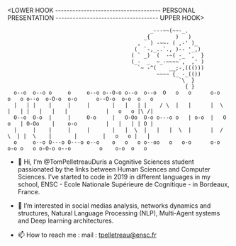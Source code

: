 <LOWER HOOK ------------------------------------- PERSONAL PRESENTATION ------------------------------------ UPPER HOOK>

                                                 _---~~(~~-_.
                                               _{        )   )
                                             ,   ) -~~- ( ,-' )_
                                            (  `-,_..`., )-- '_,)
                                           ( ` _)  (  -~( -_ `,  }
                                           (_-  _  ~_-~~~~`,  ,' )
                                             `~ -^(    __;-,((()))
                                                   ~~~~ {_ -_(())
                                                          `\  }
                                                            { }    
      o--o  o--o o     o     o--o o--O-o o--o  o--o  O   o   o      o-o   o   o o--o  o-O-o  o-o      o--O-o  o-o  o   o
      |   | |    |     |     |       |   |   | |    / \  |   |      |  \  |   | |   |   |   |            |   o   o |\ /|
      O--o  O-o  |     |     O-o     |   O-Oo  O-o o---o o   | o-o  |   O o   | O-Oo    |    o-o         |   |   | | O |
      |     |    |     |     |       |   |  \  |   |   |  \  |      |  /   \  | |  \    |       |        |   o   o |   |
      o     o--o O---o O---o o--o    o   o   o o--oo   o   o-o      o-o     o-o o   o o-O-o o--o         o    o-o  o   o


- 👋 Hi, I’m @TomPelletreauDuris a Cognitive Sciences student passionated by the links between Human Sciences and Computer Sciences.
I've started to code in 2019 in different languages in my school, ENSC - Ecole Nationale Supérieure de Cognitique - in Bordeaux, France.

- 👀 I’m interested in social medias analysis, networks dynamics and structures, Natural Language Processing (NLP), Multi-Agent systems and Deep learning architectures.

- 📫 How to reach me :
mail : tpelletreau@ensc.fr
